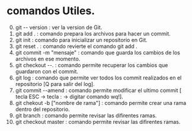 # comandos Utiles.
0. git -- version                    : ver la version de Git.
2. git add .                         : comando prepara los archivos para hacer un commit.
1. git init                          : comando para inicializar un repositorio en Git.
3. git reset .                       : comando revierte el comando git add .
4. git commit -m "mensaje"           : comando que guarda los cambios de los archivos en ese momento.
5. git checkout --.                  : comando permite recuperar los cambios que guardaron con el commit.
6. git log                           : comando que permite ver todos los commit realizados en el repositorio [Q para salir del log].
7. git commit --amend                : comando permite modificar el ultimo commit [ tecla ESC ->  tecla : -> digitar comando wq!].
8. git chekout -b ["nombre de rama"] : comando permite crear una rama dentro del repositorio.
9. git branch                        : comando permite revisar las difirentes ramas.
10. git checkout master              : comando permite revisar las difirentes ramas.
